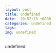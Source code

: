 ```yaml
---
layout: post
title: undefined
date:  20:52:13 +0800
categories: undefined
tags: 
img: undefined
---
```

undefined